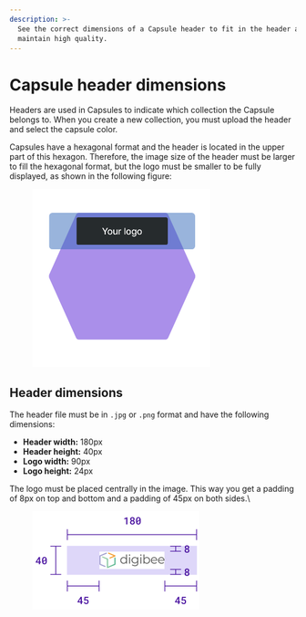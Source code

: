```yaml
---
description: >-
  See the correct dimensions of a Capsule header to fit in the header area and
  maintain high quality.
---
```


# Capsule header dimensions

Headers are used in Capsules to indicate which collection the Capsule belongs to. When you create a new collection, you must upload the header and select the capsule color.

Capsules have a hexagonal format and the header is located in the upper part of this hexagon. Therefore, the image size of the header must be larger to fill the hexagonal format, but the logo must be smaller to be fully displayed, as shown in the following figure:

<figure><img src="../../../../.gitbook/assets/capsule-header.png" alt="Representation of a Capsule symbol to illustrate the position of the header in the hexagon." width="312"><figcaption></figcaption></figure>

## Header dimensions

The header file must be in `.jpg` or `.png` format and have the following dimensions:

* **Header width:** 180px
* **Header height:** 40px
* **Logo width:** 90px
* **Logo height:** 24px

The logo must be placed centrally in the image. This way you get a padding of 8px on top and bottom and a padding of 45px on both sides.\


<figure><img src="../../../../.gitbook/assets/header-dimensions.png" alt="Header dimensions, including width, height, and paddings." width="293"><figcaption></figcaption></figure>
